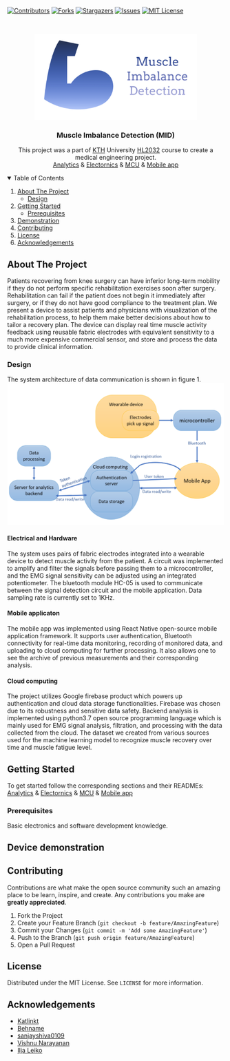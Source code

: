<!-- PROJECT SHIELDS -->
<!--
*** I'm using markdown "reference style" links for readability.
*** Reference links are enclosed in brackets [ ] instead of parentheses ( ).
*** See the bottom of this document for the declaration of the reference variables
*** for contributors-url, forks-url, etc. This is an optional, concise syntax you may use.
*** https://www.markdownguide.org/basic-syntax/#reference-style-links
-->
[![Contributors][contributors-shield]][contributors-url]
[![Forks][forks-shield]][forks-url]
[![Stargazers][stars-shield]][stars-url]
[![Issues][issues-shield]][issues-url]
[![MIT License][license-shield]][license-url]



<!-- PROJECT LOGO -->
<br />
<p align="center">
  <a href="https://github.com/leikoilja/muscle-imbalance-detection">
    <img src="images/logo.png" alt="Logo" height="200">
  </a>

  <h3 align="center">Muscle Imbalance Detection (MID)</h3>

  <p align="center">
    This project was a part of <a href="https://www.kth.se/">KTH</a> University <a href="https://www.kth.se/student/kurser/kurs/HL2032?l=en">HL2032</a> course to create a medical engineering project.
    <br />
    <a href="https://github.com/leikoilja/muscle-imbalance-detection/tree/master/analytics">Analytics</a>
    &
    <a href="https://github.com/leikoilja/muscle-imbalance-detection/tree/master/electornics">Electornics</a>
    &
    <a href="https://github.com/leikoilja/muscle-imbalance-detection/tree/master/mcu">MCU</a>
    &
    <a href="https://github.com/leikoilja/muscle-imbalance-detection/tree/master/mobile_app">Mobile app</a>
  </p>
</p>



<!-- TABLE OF CONTENTS -->
<details open="open">
  <summary>Table of Contents</summary>
  <ol>
    <li>
      <a href="#about-the-project">About The Project</a>
      <ul>
        <li><a href="#design">Design</a></li>
      </ul>
    </li>
    <li>
      <a href="#getting-started">Getting Started</a>
      <ul>
        <li><a href="#prerequisites">Prerequisites</a></li>
      </ul>
    </li>
    <li><a href="#device-demonstration">Demonstration</a></li>
    <li><a href="#contributing">Contributing</a></li>
    <li><a href="#license">License</a></li>
    <li><a href="#acknowledgements">Acknowledgements</a></li>
  </ol>
</details>



<!-- ABOUT THE PROJECT -->
## About The Project
Patients recovering from knee surgery can have inferior long-term mobility if they do not perform specific rehabilitation exercises soon after surgery. Rehabilitation can fail if the patient does not begin it immediately after surgery, or if they do not have good compliance to the treatment plan. We present a device to assist patients and physicians with visualization of the rehabilitation process, to help them make better decisions about how to tailor a recovery plan. The device can display real time muscle activity feedback using reusable fabric electrodes with equivalent sensitivity to a much more expensive commercial sensor, and store and process the data to provide clinical information.

### Design

The system architecture of data communication is shown in figure 1.
[![Product Name Screen Shot][communication-screenshot]](https://example.com)

#### Electrical and Hardware
The system uses pairs of fabric electrodes integrated into a wearable device to detect muscle activity from the patient. A circuit was implemented to amplify and filter the signals before passing them to a microcontroller, and the EMG signal sensitivity can be adjusted using an integrated potentiometer.
The bluetooth module HC-05 is used to communicate between the signal detection circuit and the mobile application. Data sampling rate is currently set to 1KHz.

#### Mobile applicaton
The mobile app was implemented using React Native open-source mobile application framework. It supports user authentication, Bluetooth connectivity for real-time data monitoring, recording of monitored data, and uploading to cloud computing for further processing. It also allows one to see the archive of previous measurements and their corresponding analysis.

#### Cloud computing
The project utilizes Google firebase product which powers up authentication and cloud data storage functionalities. Firebase was chosen due to its robustness and sensitive data safety.
Backend analysis is implemented using python3.7 open source programming language which is mainly used for EMG signal analysis, filtration, and processing with the data collected from the cloud. The dataset we created from various sources used for the machine learning model to recognize muscle recovery over time and muscle fatigue level.

<!-- GETTING STARTED -->
## Getting Started

To get started follow the corresponding sections and their READMEs:
<br />
<a href="https://github.com/leikoilja/muscle-imbalance-detection/tree/master/analytics">Analytics</a>
&
<a href="https://github.com/leikoilja/muscle-imbalance-detection/tree/master/electornics">Electornics</a>
&
<a href="https://github.com/leikoilja/muscle-imbalance-detection/tree/master/mcu">MCU</a>
&
<a href="https://github.com/leikoilja/muscle-imbalance-detection/tree/master/mobile_app">Mobile app</a>

### Prerequisites

Basic electronics and software development knowledge.

## Device demonstration

<!-- CONTRIBUTING -->
## Contributing

Contributions are what make the open source community such an amazing place to be learn, inspire, and create. Any contributions you make are **greatly appreciated**.

1. Fork the Project
2. Create your Feature Branch (`git checkout -b feature/AmazingFeature`)
3. Commit your Changes (`git commit -m 'Add some AmazingFeature'`)
4. Push to the Branch (`git push origin feature/AmazingFeature`)
5. Open a Pull Request


<!-- LICENSE -->
## License

Distributed under the MIT License. See `LICENSE` for more information.


<!-- ACKNOWLEDGEMENTS -->
## Acknowledgements
* [Katlinkt](https://github.com/Katlinkt)
* [Behname](https://github.com/Behname)
* [sanjayshiva0109](https://github.com/sanjayshiva0109)
* [Vishnu Narayanan](https://github.com/Vishnu1293)
* [Ilja Leiko](https://github.com/leikoilja)


<!-- MARKDOWN LINKS & IMAGES -->
<!-- https://www.markdownguide.org/basic-syntax/#reference-style-links -->
[contributors-shield]: https://img.shields.io/github/contributors/leikoilja/muscle-imbalance-detection
[contributors-url]: https://github.com/leikoilja/muscle-imbalance-detection/graphs/contributors
[forks-shield]: https://img.shields.io/github/forks/leikoilja/muscle-imbalance-detection
[forks-url]: https://github.com/leikoilja/muscle-imbalance-detection/network/members
[stars-shield]: https://img.shields.io/github/stars/leikoilja/muscle-imbalance-detection
[stars-url]: https://github.com/leikoilja/muscle-imbalance-detection/stargazers
[issues-shield]: https://img.shields.io/github/issues/leikoilja/muscle-imbalance-detection
[issues-url]: https://github.com/leikoilja/muscle-imbalance-detection/issues
[license-shield]: https://img.shields.io/github/license/leikoilja/muscle-imbalance-detection
[license-url]: https://github.com/leikoilja/muscle-imbalance-detection/blob/master/LICENSE
[product-screenshot]: images/screenshot.png
[communication-screenshot]: images/communication.png